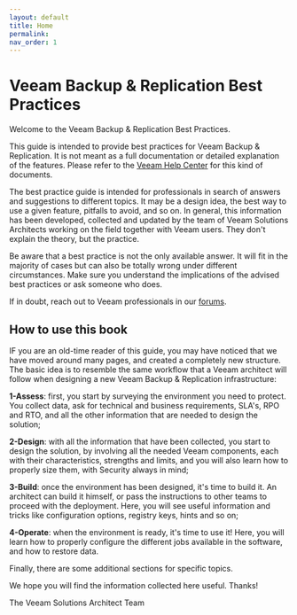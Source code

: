 ```yaml
---
layout: default
title: Home
permalink:
nav_order: 1
---
```


Veeam Backup & Replication Best Practices
=======

Welcome to the Veeam Backup & Replication Best Practices.

This guide is intended to provide best practices for Veeam Backup & Replication. It is not meant as a full documentation or detailed explanation of the features. Please refer to the [Veeam Help Center](https://helpcenter.veeam.com) for this kind of documents.

The best practice guide is intended for professionals in search of answers and suggestions to different topics. It may be a design idea, the best way to use a given feature, pitfalls to avoid, and so on. In general, this information has been developed, collected and updated by the team of Veeam Solutions Architects working on the field together with Veeam users. They don't explain the theory, but the practice.

Be aware that a best practice is not the only available answer. It will fit in the majority of cases but can also be totally wrong under different circumstances. Make sure you understand the implications of the advised best practices or ask someone who does.

If in doubt, reach out to Veeam professionals in our [forums](https://forums.veeam.com/).


## How to use this book

IF you are an old-time reader of this guide, you may have noticed that we have moved around many pages, and created a completely new structure. The basic idea is to resemble the same workflow that a Veeam architect will follow when designing a new Veeam Backup & Replication infrastructure:

**1-Assess**: first, you start by surveying the environment you need to protect. You collect data, ask for technical and business requirements, SLA's, RPO and RTO, and all the other information that are needed to design the solution;

**2-Design**: with all the information that have been collected, you start to design the solution, by involving all the needed Veeam components, each with their characteristics, strengths and limits, and you will also learn how to properly size them, with Security always in mind;

**3-Build**: once the environment has been designed, it's time to build it. An architect can build it himself, or pass the instructions to other teams to proceed with the deployment. Here, you will see useful information and tricks like configuration options, registry keys, hints and so on;

**4-Operate**: when the environment is ready, it's time to use it! Here, you will learn how to properly configure the different jobs available in the software, and how to restore data.

Finally, there are some additional sections for specific topics.


We hope you will find the information collected here useful.
Thanks!

The Veeam Solutions Architect Team
